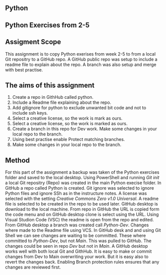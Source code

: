## Python
## Python  Exercises from 2-5
## Assigment Scope
This assignment is to copy Python exerises from week 2-5 to from a local Git repositry to a GitHub repo. A GitHub public repo was setup to include a readme file to explain about the repo. A branch was also setup and merge with best practise.  
## The aims of this assignment 
1. Create a repo in GithHub called python.
2. Include a Readme file explaining about the repo.
3. Add gitignore for python to exclude unwanted bit code and not to include ssh keys.
4. Select a creative license, so the work is mark as ours. 
4. Select a creative license, so the work is marked as ours. 
5. Create a branch in this repo for Dev work.
Make some changes in your local repo to the branch. 
6. Using best practise enable Protect matching branches. 
7. Make some changes in your local repo to the branch. 
## Method  #
For this part of the assignment a backup was taken of the Python exercises folder and saved to the local desktop. Using PowerShell and running *Git init* a local Git repositry (Repo) was created in the main Python execise folder. In GitHub a repo called Python is created.  Git ignore was selected to ignore Python files and ignore SSh as in the instructure notes. A license was selected with the setting *Creative Commons Zero v1.0 Universal*. A readme file is selected to be created in the repo to be used later. GitHub desktop is download to the local machine. From repo in GitHub the URL is copied form the code menu and on GitHub desktop clone is select using the URL. Using Visual Studion Code (VSC) the readme is open from the repo and edited. From GitHub desktop a branch was created call *Python-Dev*. Changes where made to the Readme file using VCS. In GitHub desk and and using Git Shell we can see changes are waiting to be committed. These where committed to *Python-Dev*, but not *Main*. This was pulled to GitHub. The changes could be seen in repo *Dev* but not in *Main*. A GitHub desktop works well with both local Git and GithHub. It is easy to make or commit changes from Dev to Main overwriting your work. But it is easy also to revert the changes back. Enabling Branch protection rules ensures that any changes are reviewed first.
